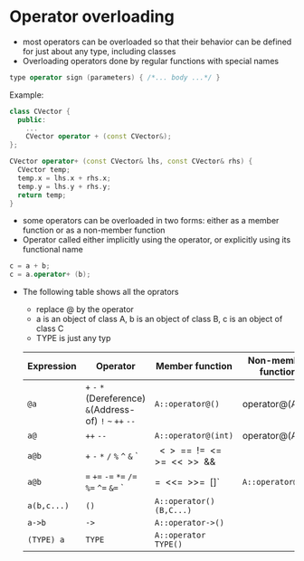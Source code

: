 # Operator overloading
- most operators can be overloaded so that their behavior can be defined for just about any type, including classes
- Overloading operators done by regular functions with special names
```C++
type operator sign (parameters) { /*... body ...*/ }
```
Example:
```C++
class CVector {
  public:
    ...
    CVector operator + (const CVector&);
};

CVector operator+ (const CVector& lhs, const CVector& rhs) {
  CVector temp;
  temp.x = lhs.x + rhs.x;
  temp.y = lhs.y + rhs.y;
  return temp;
}
```
- some operators can be overloaded in two forms: either as a member function or as a non-member function
- Operator called either implicitly using the operator, or explicitly using its functional name
```C++
c = a + b;
c = a.operator+ (b);
```

- The following table shows all the oprators
    - replace @ by the operator
    - a is an object of class A, b is an object of class B, c is an object of class C
    - TYPE is just any typ

    | Expression  | Operator                                                                            | Member function         | Non-member function |
    | ----------- | ----------------------------------------------------------------------------------- | ----------------------- | ------------------- |
    | `@a`        | `+` `-` `*`(Dereference) `&`(Address-of) `!` `~` `++` `--`                          | `A::operator@()`        | operator@(A)        |
    | `a@`        | `++` `--`                                                                           | `A::operator@(int)`     | operator@(A,int)    |
    | `a@b`       | `+` `-` `*` `/` `%` `^` `&` `|` `<` `>` `==` `!=` `<=` `>=` `<<` `>>` `&&` `||` `,` | `A::operator@(B)`       | operator@(A,B)      |
    | `a@b`       | `=` `+=` `-=` `*=` `/=` `%=` `^=` `&=` `|=` `<<=` `>>=` `[]`                        | `A::operator@(B)`       |                     |
    | `a(b,c...)` | `()`                                                                                | `A::operator()(B,C...)` |                     |
    | `a->b`      | `->`                                                                                | `A::operator->()`       |                     |
    | `(TYPE) a`  | `TYPE`                                                                              | `A::operator TYPE()`    |                     |
